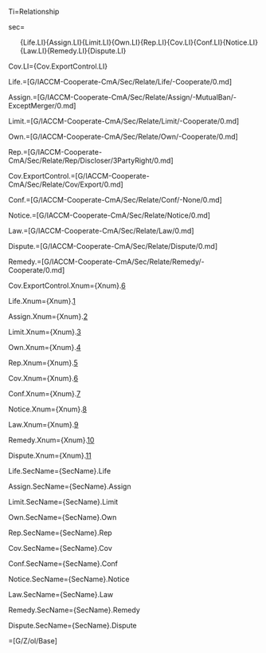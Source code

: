 Ti=Relationship

sec=<ol>{Life.LI}{Assign.LI}{Limit.LI}{Own.LI}{Rep.LI}{Cov.LI}{Conf.LI}{Notice.LI}{Law.LI}{Remedy.LI}{Dispute.LI}</ol>

Cov.LI={Cov.ExportControl.LI}

Life.=[G/IACCM-Cooperate-CmA/Sec/Relate/Life/-Cooperate/0.md]

Assign.=[G/IACCM-Cooperate-CmA/Sec/Relate/Assign/-MutualBan/-ExceptMerger/0.md]

Limit.=[G/IACCM-Cooperate-CmA/Sec/Relate/Limit/-Cooperate/0.md]

Own.=[G/IACCM-Cooperate-CmA/Sec/Relate/Own/-Cooperate/0.md]

Rep.=[G/IACCM-Cooperate-CmA/Sec/Relate/Rep/Discloser/3PartyRight/0.md]

Cov.ExportControl.=[G/IACCM-Cooperate-CmA/Sec/Relate/Cov/Export/0.md]

Conf.=[G/IACCM-Cooperate-CmA/Sec/Relate/Conf/-None/0.md]

Notice.=[G/IACCM-Cooperate-CmA/Sec/Relate/Notice/0.md]

Law.=[G/IACCM-Cooperate-CmA/Sec/Relate/Law/0.md]

Dispute.=[G/IACCM-Cooperate-CmA/Sec/Relate/Dispute/0.md]

Remedy.=[G/IACCM-Cooperate-CmA/Sec/Relate/Remedy/-Cooperate/0.md]


Cov.ExportControl.Xnum={Xnum}.<a href="#Cov.ExportControl.Sec" class="xref">6</a>

Life.Xnum={Xnum}.<a href="#Life.Sec" class="xref">1</a>

Assign.Xnum={Xnum}.<a href="#Assign.Sec" class="xref">2</a>

Limit.Xnum={Xnum}.<a href="#Limit.Sec" class="xref">3</a>

Own.Xnum={Xnum}.<a href="#Own.Sec" class="xref">4</a>

Rep.Xnum={Xnum}.<a href="#Rep.Sec" class="xref">5</a>

Cov.Xnum={Xnum}.<a href="#Cov.Sec" class="xref">6</a>

Conf.Xnum={Xnum}.<a href="#Conf.Sec" class="xref">7</a>

Notice.Xnum={Xnum}.<a href="#Notice.Sec" class="xref">8</a>

Law.Xnum={Xnum}.<a href="#Law.Sec" class="xref">9</a>

Remedy.Xnum={Xnum}.<a href="#Remedy.Sec" class="xref">10</a>

Dispute.Xnum={Xnum}.<a href="#Dispute.Sec" class="xref">11</a>


Life.SecName={SecName}.Life

Assign.SecName={SecName}.Assign

Limit.SecName={SecName}.Limit

Own.SecName={SecName}.Own

Rep.SecName={SecName}.Rep

Cov.SecName={SecName}.Cov

Conf.SecName={SecName}.Conf

Notice.SecName={SecName}.Notice

Law.SecName={SecName}.Law

Remedy.SecName={SecName}.Remedy

Dispute.SecName={SecName}.Dispute

=[G/Z/ol/Base]

